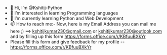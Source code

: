 - 👋 Hi, I’m @Kshitij-Python
- 👀 I’m interested in learning Programming languages
- 🌱 I’m currently learning Python and Web Development
- 📫 How to reach me:- Now, here is my Email Address you can mail me here ;) ==> kshitijkumar230@gmail.com or kshitijkumar230@outlook.com and by filling up this form https://forms.office.com/r/KBfuuBXkYr
- Please fill this form and give feedback for my profile -- https://forms.office.com/r/KBfuuBXkYr

<!---
Kshitij-Python/Kshitij-Python is a ✨ special ✨ repository because its `README.md` (this file) appears on your GitHub profile.
You can click the Preview link to take a look at your changes.
--->
